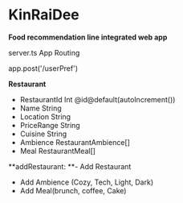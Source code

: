 # KinRaiDee
**Food recommendation line integrated web app**

server.ts
App Routing

app.post('/userPref')

**Restaurant**
- RestaurantId Int @id@default(autoIncrement())
- Name String
- Location String
- PriceRange String
- Cuisine String
- Ambience RestaurantAmbience[]
- Meal RestaurantMeal[]


**addRestaurant:
**- Add Restaurant
- Add Ambience (Cozy, Tech, Light, Dark)
- Add Meal(brunch, coffee, Cake)


